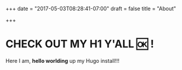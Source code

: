 +++
date = "2017-05-03T08:28:41-07:00"
draft = false
title = "About"

+++

# CHECK OUT MY H1 Y'ALL 🆗 !

Here I am, **hello worlding** up my Hugo install!!!
